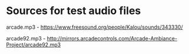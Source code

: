 # Sources for test audio files

arcade.mp3 - https://www.freesound.org/people/Kalou/sounds/343330/

arcade92.mp3 - http://mirrors.arcadecontrols.com/Arcade-Ambiance-Project/arcade92.mp3

